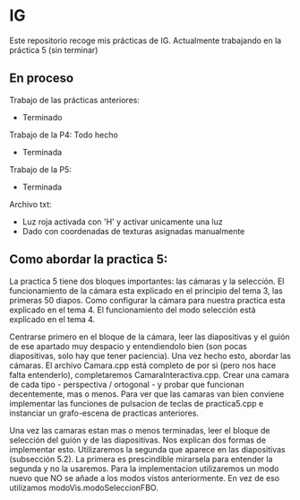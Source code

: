 # IG

Este repositorio recoge mis prácticas de IG. Actualmente trabajando en la práctica 5 (sin terminar)

## En proceso

Trabajo de las prácticas anteriores:
  - Terminado

Trabajo de la P4: Todo hecho
  - Terminada

Trabajo de la P5:
  - Terminada

Archivo txt:
  - Luz roja activada con 'H' y activar unicamente una luz
  - Dado con coordenadas de texturas asignadas manualmente

## Como abordar la practica 5:

La practica 5 tiene dos bloques importantes: las cámaras y la selección.
El funcionamiento de la cámara esta explicado en el principio del tema 3, las primeras 50 diapos.
Como configurar la cámara para nuestra practica esta explicado en el tema 4.
El funcionamiento del modo selección está explicado en el tema 4.

Centrarse primero en el bloque de la cámara, leer las diapositivas y el guión de ese apartado muy despacio y entendiendolo bien (son pocas diapositivas, solo hay que tener paciencia). Una vez hecho esto, abordar las cámaras. El archivo Camara.cpp está completo de por si (pero nos hace falta entenderlo), completaremos CamaraInteractiva.cpp.
Crear una camara de cada tipo - perspectiva / ortogonal - y probar que funcionan decentemente, mas o menos. Para ver que las camaras van bien conviene implementar las funciones de pulsacion de teclas de practica5.cpp e instanciar un grafo-escena de practicas anteriores.

Una vez las camaras estan mas o menos terminadas, leer el bloque de selección del guión y de las diapositivas. Nos explican dos formas de implementar esto. Utilizaremos la segunda que aparece en las diapositivas (subsección 5.2). La primera es prescindible mirarsela para entender la segunda y no la usaremos. Para la implementacion utilizaremos un modo nuevo que NO se añade a los modos vistos anteriormente. En vez de eso utilizamos modoVis.modoSeleccionFBO.

